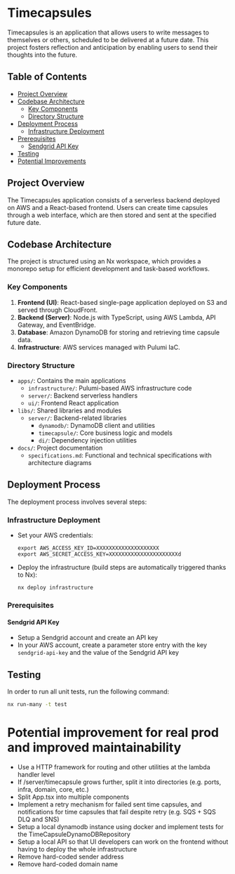 # Timecapsules

Timecapsules is an application that allows users to write messages to themselves or others, scheduled to be delivered at a future date. This project fosters reflection and anticipation by enabling users to send their thoughts into the future.

## Table of Contents

- [Project Overview](#project-overview)
- [Codebase Architecture](#codebase-architecture)
    - [Key Components](#key-components)
    - [Directory Structure](#directory-structure)
- [Deployment Process](#deployment-process)
    - [Infrastructure Deployment](#infrastructure-deployment)
- [Prerequisites](#prerequisites)
    - [Sendgrid API Key](#sendgrid-api-key)
- [Testing](#testing)
- [Potential Improvements](#potential-improvement-for-real-prod-and-improved-maintainability)

## Project Overview

The Timecapsules application consists of a serverless backend deployed on AWS and a React-based frontend. Users can create time capsules through a web interface, which are then stored and sent at the specified future date.

## Codebase Architecture

The project is structured using an Nx workspace, which provides a monorepo setup for efficient development and task-based workflows.

### Key Components

1. **Frontend (UI)**: React-based single-page application deployed on S3 and served through CloudFront.
2. **Backend (Server)**: Node.js with TypeScript, using AWS Lambda, API Gateway, and EventBridge.
3. **Database**: Amazon DynamoDB for storing and retrieving time capsule data.
4. **Infrastructure**: AWS services managed with Pulumi IaC.

### Directory Structure

- `apps/`: Contains the main applications
    - `infrastructure/`: Pulumi-based AWS infrastructure code
    - `server/`: Backend serverless handlers
    - `ui/`: Frontend React application
- `libs/`: Shared libraries and modules
    - `server/`: Backend-related libraries
        - `dynamodb/`: DynamoDB client and utilities
        - `timecapsule/`: Core business logic and models
        - `di/`: Dependency injection utilities
- `docs/`: Project documentation
    - `specifications.md`: Functional and technical specifications with architecture diagrams

## Deployment Process

The deployment process involves several steps:

### Infrastructure Deployment

- Set your AWS credentials:
  ```
  export AWS_ACCESS_KEY_ID=XXXXXXXXXXXXXXXXXXXX
  export AWS_SECRET_ACCESS_KEY=XXXXXXXXXXXXXXXXXXXXXXd
  ```
- Deploy the infrastructure (build steps are automatically triggered thanks to Nx):
  ```
  nx deploy infrastructure
  ```

### Prerequisites

#### Sendgrid API Key
- Setup a Sendgrid account and create an API key
- In your AWS account, create a parameter store entry with the key `sendgrid-api-key` and the value of the Sendgrid API key

## Testing

In order to run all unit tests, run the following command:

```bash
nx run-many -t test
```

# Potential improvement for real prod and improved maintainability
- Use a HTTP framework for routing and other utilities at the lambda handler level
- If /server/timecapsule grows further, split it into directories (e.g. ports, infra, domain, core, etc.)
- Split App.tsx into multiple components
- Implement a retry mechanism for failed sent time capsules, and notifications for time capsules that fail despite retry (e.g. SQS + SQS DLQ and SNS)
- Setup a local dynamodb instance using docker and implement tests for the TimeCapsuleDynamoDBRepository
- Setup a local API so that UI developers can work on the frontend without having to deploy the whole infrastructure
- Remove hard-coded sender address
- Remove hard-coded domain name

